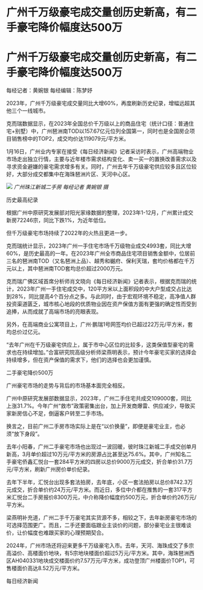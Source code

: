 # 广州千万级豪宅成交量创历史新高，有二手豪宅降价幅度达500万

# 广州千万级豪宅成交量创历史新高，有二手豪宅降价幅度达500万

每经记者：黄婉银 每经编辑：陈梦妤

2023年，广州千万级豪宅成交量同比大增60%，再度刷新历史纪录，增幅远超其他三个一线城市。

克而瑞数据显示，在2023年全国总价千万级以上的商品住宅（统计口径：普通住宅+别墅）中，广州琶洲南TOD以157.67亿元位列全国第一，同时也是全国房企项目销售榜中的TOP2，成交均价达119079元/平方米。

1月16日，广州业内专家在接受《每日经济新闻》记者采访时表示，广州高端物业市场走出独立行情，主要与近年楼市需求结构变化、卖一买一的置换改善需求以及寻求资金避嫌的豪宅需求增多有关。同时，广州去年千万级豪宅供应较多且区位较好，大部分成交都集中在海珠琶洲片区、天河中心区。

![](https://inews.gtimg.com/om_bt/OFnlSJtvr5gbSvKDqv21UGhgr7YicjQM4A1FDs3F5t3EkAA/1000)
_广州珠江新城二手房 每经记者 黄婉银 摄_

历史最高纪录

根据广州中原研究发展部对阳光家缘数据的整理，2023年1-12月，广州累计成交新房72246宗，同比下跌1%，为近年低位。

但千万级豪宅市场持续了2022年的火热且更进一步。

克而瑞统计显示，2023年广州一手住宅市场千万级物业成交4993套，同比大增60%，是历史最高的一年。在2023年广州全市商品住宅项目销售金额中，位居前三名的琶洲南TOD（又名琶洲上品）、越秀和樾府、保利天瑞，套均价格都在千万元以上，其中琶洲南TOD套均总价超过2000万元。

克而瑞广佛区域首席分析师肖文晓向《每日经济新闻》记者表示，根据克而瑞的统计，2023年广州一手住宅成交中，120平方米以上面积段的中大户型成交占比达到28%，同比提高4个百分点之多。与此同时，由于宏观环境不稳定，高净值人群投资渠道匮乏，城市核心地段的优质物业因在资产保值方面有更强的确定性而受到追捧，从而成就了高端市场的亮眼表现。

另外，在高端商业公寓项目上，广州·鹏瑞1号网签均价已超过22万元/平方米，套均总价过亿元。

“去年广州在千万级豪宅供应上，属于市中心区位的比较多，这类保值型豪宅的需求也在持续增加。”合富研究院高级分析师梁燕明表示，预计今年豪宅买家的选择会持续增多，但在资产保值的需求下，他们的选择也会更加谨慎。

二手豪宅降价500万

广州豪宅市场的走势与背后的市场基本面完全相反。

广州中原研究发展部数据显示，2023年，广州二手住宅共成交109000套，同比上涨31.7%。今年广州“救市”政策密集出台，加上开发商爆雷、供应减少，导致买家新房信心不足，倒逼客户转至二手市场。

换言之，目前广州二手房市场实际上是在“以价换量”，即便是豪宅业主，也必须“放下身段”。

去年小阳春，广州二手豪宅市场也出现过一波回暖，彼时珠江新城二手成交创单月新高，3月单价超过10万元/平方米的房源占比甚至达75.6%。其中，广州知名二手豪宅侨鑫汇悦台一套284平方米的四房以总价9000万元成交，折合单价31.7万元/平方米，刷新广州房价单价纪录。

去年下半年，汇悦台出现多套法拍房，去年底，小区一套法拍房以总价8742.3万元成交，折合单价约24万元/平方米。而近日，多位中介都在推售的一套317平方米汇悦台二手房报价8300万元，中介称降价幅度约500万元，折合单价约26万元/平方米。

梁燕明补充道，广州二手千万豪宅其实货源不多，相较之下，去年新房豪宅市场的可选择范围更广。而且，二手还要面临跟业主谈价的问题，部分豪宅业主很难谈价，让价幅度也难跟买家的心理预期契合。

2024年，广州市场还将迎来更多千万级豪宅入市。去年，天河、海珠成交了多宗高溢价、高楼面价地块，有5宗地块楼面价超过5万元/平方米。其中，海珠琶洲西区AH040331地块成交楼面价约7.57万元/平方米，成功登顶广州楼面价TOP1，可售楼面价高达8.52万元/平方米。

每日经济新闻

